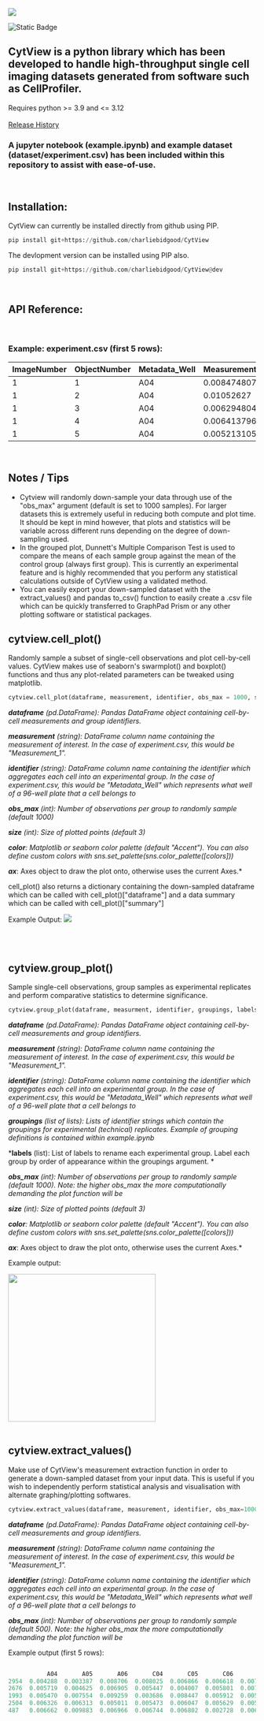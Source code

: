 
<img src="static/logo.png" />

![Static Badge](https://img.shields.io/badge/Version-1.1.1-green)

## CytView is a python library which has been developed to handle high-throughput single cell imaging datasets generated from software such as CellProfiler. 
Requires python >= 3.9 and <= 3.12
<br><br>
[Release History](RELEASES.md)



### A jupyter notebook (example.ipynb) and example dataset (dataset/experiment.csv) has been included within this repository to assist with ease-of-use.

<br>

## Installation:
CytView can currently be installed directly from github using PIP.  
```python
pip install git+https://github.com/charliebidgood/CytView
```
The devlopment version can be installed using PIP also.
```python
pip install git+https://github.com/charliebidgood/CytView@dev
```



<br>

## API Reference:
<br>

### Example: experiment.csv (first 5 rows):


| ImageNumber | ObjectNumber | Metadata_Well | Measurement_1 | Measurement_2 |
|-------------|--------------|---------------|---------------|---------------|
| 1           | 1            | A04           | 0.008474807   | 0.169154055   |
| 1           | 2            | A04           | 0.01052627    | 0.114010939   |
| 1           | 3            | A04           | 0.006294804   | 0.05234771    |
| 1           | 4            | A04           | 0.006413796   | 0.006516079   |
| 1           | 5            | A04           | 0.005213105   | 0.059943293   |

<br>



## Notes / Tips
* Cytview will randomly down-sample your data through use of the "obs_max" argument (default is set to 1000 samples). For larger datasets this is extremely useful in reducing both compute and plot time. It should be kept in mind however, that plots and statistics will be variable across different runs depending on the degree of down-sampling used.
* In the grouped plot, Dunnett's Multiple Comparison Test is used to compare the means of each sample group against the mean of the control group (always first group). This is currently an experimental feature and is highly recommended that you perform any statistical calculations outside of CytView using a validated method.
* You can easily export your down-sampled dataset with the extract_values() and pandas to_csv() function to easily create a .csv file which can be quickly transferred to GraphPad Prism or any other plotting software or statistical packages.



##  cytview.cell_plot()

Randomly sample a subset of single-cell observations and plot cell-by-cell values. CytView makes use of seaborn's swarmplot() and boxplot() functions and thus any plot-related parameters can be tweaked using matplotlib.


```python
cytview.cell_plot(dataframe, measurement, identifier, obs_max = 1000, size = 3, color="Accent")
```

***dataframe** (pd.DataFrame): Pandas DataFrame object containing cell-by-cell measurements and group identifiers.* 

***measurement** (string): DataFrame column name containing the measurement of interest. In the case of experiment.csv, this would be "Measurement_1".*

***identifier** (string): DataFrame column name containing the identifier which aggregates each cell into an experimental group. In the case of experiment.csv, this would be "Metadata_Well" which represents what well of a 96-well plate that a cell belongs to*

***obs_max** (int): Number of observations per group to randomly sample (default 1000)*

***size** (int): Size of plotted points (default 3)*

***color**: Matplotlib or seaborn color palette (default "Accent"). You can also define custom colors with sns.set_palette(sns.color_palette([colors]))*

***ax***: Axes object to draw the plot onto, otherwise uses the current Axes.*

cell_plot() also returns a dictionary containing the down-sampled dataframe which can be called with cell_plot()["dataframe"] and a data summary which can be called with cell_plot()["summary"]


Example Output:
<img src="static/cell_plot.png" />


<br>
<br>

##  cytview.group_plot()
Sample single-cell observations, group samples as experimental replicates and perform comparative statistics to determine significance.

```python
cytview.group_plot(dataframe, measurment, identifier, groupings, labels, obs_max = 1000, size = 3, color="Accent", draw=False)
```

***dataframe** (pd.DataFrame): Pandas DataFrame object containing cell-by-cell measurements and group identifiers.* 

***measurement** (string): DataFrame column name containing the measurement of interest. In the case of experiment.csv, this would be "Measurement_1".*

***identifier** (string): DataFrame column name containing the identifier which aggregates each cell into an experimental group. In the case of experiment.csv, this would be "Metadata_Well" which represents what well of a 96-well plate that a cell belongs to*

***groupings** (list of lists): Lists of identifier strings which contain the groupings for experimental (technical) replicates. Example of grouping definitions is contained within example.ipynb*

***labels** (list): List of labels to rename each experimental group. Label each group by order of appearance within the groupings argument. *

***obs_max** (int): Number of observations per group to randomly sample (default 1000). Note: the higher obs_max the more computationally demanding the plot function will be*

***size** (int): Size of plotted points (default 3)*

***color**: Matplotlib or seaborn color palette (default "Accent"). You can also define custom colors with sns.set_palette(sns.color_palette([colors]))*

***ax***: Axes object to draw the plot onto, otherwise uses the current Axes.*

Example output:

<img src="static/grouped_plot.png" width="300" />


<br>
<br>

##  cytview.extract_values()
Make use of CytView's measurement extraction function in order to generate a down-sampled dataset from your input data. This is useful if you wish to independently perform statistical analysis and visualisation with alternate graphing/plotting softwares. 

```python
cytview.extract_values(dataframe, measurement, identifier, obs_max=1000)
```

***dataframe** (pd.DataFrame): Pandas DataFrame object containing cell-by-cell measurements and group identifiers.* 

***measurement** (string): DataFrame column name containing the measurement of interest. In the case of experiment.csv, this would be "Measurement_1".*

***identifier** (string): DataFrame column name containing the identifier which aggregates each cell into an experimental group. In the case of experiment.csv, this would be "Metadata_Well" which represents what well of a 96-well plate that a cell belongs to*

***obs_max** (int): Number of observations per group to randomly sample (default 500). Note: the higher obs_max the more computationally demanding the plot function will be*


Example output (first 5 rows):

```python

           A04       A05       A06       C04       C05       C06       E04       E05       E06
2954  0.004288  0.003387  0.008706  0.008025  0.006866  0.006618  0.007125  0.005266  0.006731
2676  0.005719  0.004625  0.006905  0.005447  0.004007  0.005801  0.007522  0.004245  0.004388
1993  0.005470  0.007554  0.009259  0.003686  0.008447  0.005912  0.005385  0.005402  0.005988
2504  0.006326  0.006313  0.005011  0.005473  0.006047  0.005629  0.005572  0.006545  0.003686
487   0.006662  0.009883  0.006966  0.006744  0.006802  0.002728  0.006406  0.006283  0.005750
```


